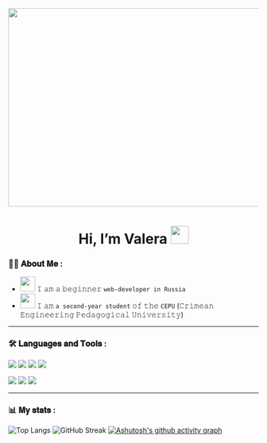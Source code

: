 <div align=center>
 <img src="https://media.tenor.com/i3lImBg2UEQAAAAd/scaler-create-impact.gif" height=400px width=600px />
</div>

<h1 align="center">Hi, I’m Valera <img src="https://github.com/blackcater/blackcater/raw/main/images/Hi.gif" height="36"/></h1>

### :man_technologist: 𝐀𝐛𝐨𝐮𝐭 𝐌𝐞 :
- <img src = "https://cdn-0.emojis.wiki/emoji-pics/google/man-technologist-google.png" height = 30px> 𝙸 𝚊𝚖 𝚊 𝚋𝚎𝚐𝚒𝚗𝚗𝚎𝚛 `𝚠𝚎𝚋-𝚍𝚎𝚟𝚎𝚕𝚘𝚙𝚎𝚛 in Russia `
- <img src = "https://images.emojiterra.com/google/android-10/512px/1f468-1f3fb-1f393.png" height = 30px> 𝙸 𝚊𝚖 `𝚊 𝚜𝚎𝚌𝚘𝚗𝚍-𝚢𝚎𝚊𝚛 𝚜𝚝𝚞𝚍𝚎𝚗𝚝` 𝚘𝚏 𝚝𝚑𝚎 `CEPU` (𝙲𝚛𝚒𝚖𝚎𝚊𝚗 𝙴𝚗𝚐𝚒𝚗𝚎𝚎𝚛𝚒𝚗𝚐 𝙿𝚎𝚍𝚊𝚐𝚘𝚐𝚒𝚌𝚊𝚕 𝚄𝚗𝚒𝚟𝚎𝚛𝚜𝚒𝚝𝚢)

<hr />

### :hammer_and_wrench: 𝐋𝐚𝐧𝐠𝐮𝐚𝐠𝐞𝐬 𝐚𝐧𝐝 𝐓𝐨𝐨𝐥𝐬 :

<p><img src = "https://img.shields.io/badge/html5-%23E34F26.svg?style=for-the-badge&logo=html5&logoColor=white"/> <img src = "https://img.shields.io/badge/css3-%231572B6.svg?style=for-the-badge&logo=css3&logoColor=white"/> <img src = "https://img.shields.io/badge/javascript-%23323330.svg?style=for-the-badge&logo=javascript&logoColor=%23F7DF1E"/>
<img src = "https://img.shields.io/badge/react-%2320232a.svg?style=for-the-badge&logo=react&logoColor=%2361DAFB"/> <p>
<p><img src = "https://img.shields.io/badge/Windows-2E8B57?style=for-the-badge&logo=windows&logoColor=white"/> 
<img src = "https://img.shields.io/badge/git-%23F05033.svg?style=for-the-badge&logo=git&logoColor=white"/> 
<img src = "https://img.shields.io/badge/Visual%20Studio%20Code-0078d7.svg?style=for-the-badge&logo=visual-studio-code&logoColor=white"/> 
</p>

<hr />

### :bar_chart: 𝐌𝐲 𝐬𝐭𝐚𝐭𝐬 :

![Top Langs](https://github-readme-stats.vercel.app/api/top-langs/?username=Woobzor&theme=vision-friendly-dark) 
![GitHub Streak](http://github-readme-streak-stats.herokuapp.com?user=Woobzor&theme=dark&background=000000)
[![Ashutosh's github activity graph](https://activity-graph.herokuapp.com/graph?username=Woobzor&theme=gotham)](https://github.com/ashutosh00710/github-readme-activity-graph)
